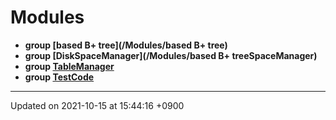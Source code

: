 

# Modules




* **group [based B+ tree](/Modules/based B+ tree)** 
* **group [DiskSpaceManager](/Modules/based B+ treeSpaceManager)** 
* **group [TableManager](/Modules/TableManager)** 
* **group [TestCode](/Modules/TestCode)** 



-------------------------------

Updated on 2021-10-15 at 15:44:16 +0900
